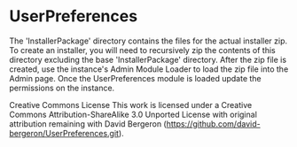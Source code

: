UserPreferences
===============

The 'InstallerPackage' directory contains the files for the actual installer zip. To create an installer, you will need to recursively zip the contents of this directory excluding the base 'InstallerPackage' directory. After the zip file is created, use the instance's Admin Module Loader to load the zip file into the Admin page. Once the UserPreferences module is loaded update the permissions on the instance.

Creative Commons License
This work is licensed under a Creative Commons Attribution-ShareAlike 3.0 Unported License with original attribution remaining with David Bergeron (https://github.com/david-bergeron/UserPreferences.git).
